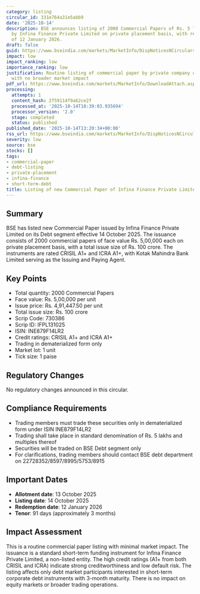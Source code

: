 ```yaml
---
category: listing
circular_id: 331e764a31e5abb9
date: '2025-10-14'
description: BSE announces listing of 2000 Commercial Papers of Rs. 5 lakh each issued
  by Infina Finance Private Limited on private placement basis, with redemption date
  of 12 January 2026.
draft: false
guid: https://www.bseindia.com/markets/MarketInfo/DispNoticesNCirculars.aspx?Noticeid={7DF67806-3007-494A-8884-3A125D4A11AF}&noticeno=20251014-39&dt=10/14/2025&icount=39&totcount=61&flag=0
impact: low
impact_ranking: low
importance_ranking: low
justification: Routine listing of commercial paper by private company on debt segment
  with no broader market impact
pdf_url: https://www.bseindia.com/markets/MarketInfo/DownloadAttach.aspx?id=20251014-39&attachedId=
processing:
  attempts: 1
  content_hash: 2f59114f9a62ce2f
  processed_at: '2025-10-14T18:39:03.935694'
  processor_version: '2.0'
  stage: completed
  status: published
published_date: '2025-10-14T13:20:34+00:00'
rss_url: https://www.bseindia.com/markets/MarketInfo/DispNoticesNCirculars.aspx?Noticeid={7DF67806-3007-494A-8884-3A125D4A11AF}&noticeno=20251014-39&dt=10/14/2025&icount=39&totcount=61&flag=0
severity: low
source: bse
stocks: []
tags:
- commercial-paper
- debt-listing
- private-placement
- infina-finance
- short-term-debt
title: Listing of new Commercial Paper of Infina Finance Private Limited
---
```


## Summary

BSE has listed new Commercial Paper issued by Infina Finance Private Limited on its Debt segment effective 14 October 2025. The issuance consists of 2000 commercial papers of face value Rs. 5,00,000 each on private placement basis, with a total issue size of Rs. 100 crore. The instruments are rated CRISIL A1+ and ICRA A1+, with Kotak Mahindra Bank Limited serving as the Issuing and Paying Agent.

## Key Points

- Total quantity: 2000 Commercial Papers
- Face value: Rs. 5,00,000 per unit
- Issue price: Rs. 4,91,447.50 per unit
- Total issue size: Rs. 100 crore
- Scrip Code: 730386
- Scrip ID: IFPL131025
- ISIN: INE879F14LR2
- Credit ratings: CRISIL A1+ and ICRA A1+
- Trading in dematerialized form only
- Market lot: 1 unit
- Tick size: 1 paise

## Regulatory Changes

No regulatory changes announced in this circular.

## Compliance Requirements

- Trading members must trade these securities only in dematerialized form under ISIN INE879F14LR2
- Trading shall take place in standard denomination of Rs. 5 lakhs and multiples thereof
- Securities will be traded on BSE Debt segment only
- For clarifications, trading members should contact BSE debt department on 22728352/8597/8995/5753/8915

## Important Dates

- **Allotment date**: 13 October 2025
- **Listing date**: 14 October 2025
- **Redemption date**: 12 January 2026
- **Tenor**: 91 days (approximately 3 months)

## Impact Assessment

This is a routine commercial paper listing with minimal market impact. The issuance is a standard short-term funding instrument for Infina Finance Private Limited, a non-listed entity. The high credit ratings (A1+ from both CRISIL and ICRA) indicate strong creditworthiness and low default risk. The listing affects only debt market participants interested in short-term corporate debt instruments with 3-month maturity. There is no impact on equity markets or broader trading operations.